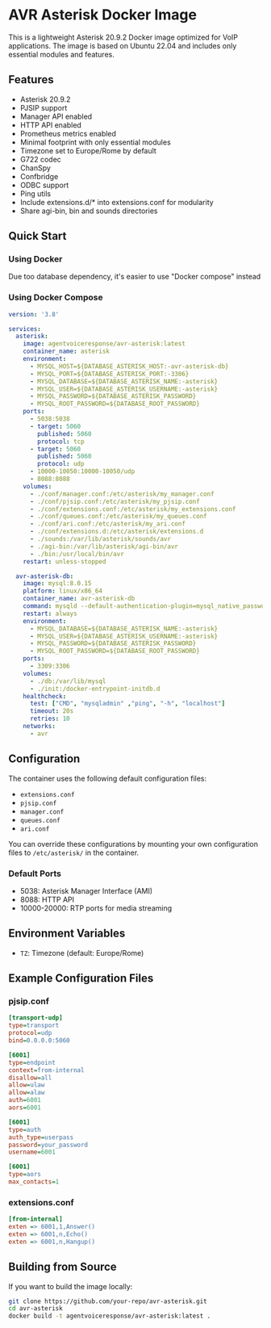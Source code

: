 # AVR Asterisk Docker Image

This is a lightweight Asterisk 20.9.2 Docker image optimized for VoIP applications. The image is based on Ubuntu 22.04 and includes only essential modules and features.

## Features

- Asterisk 20.9.2
- PJSIP support
- Manager API enabled
- HTTP API enabled
- Prometheus metrics enabled
- Minimal footprint with only essential modules
- Timezone set to Europe/Rome by default
- G722 codec
- ChanSpy
- Confbridge
- ODBC support
- Ping utils
- Include extensions.d/* into extensions.conf for modularity
- Share agi-bin, bin and sounds directories

## Quick Start

### Using Docker

Due too database dependency, it's easier to use "Docker compose" instead

### Using Docker Compose

```yaml
version: '3.8'

services:
  asterisk:
    image: agentvoiceresponse/avr-asterisk:latest
    container_name: asterisk
    environment:
      - MYSQL_HOST=${DATABASE_ASTERISK_HOST:-avr-asterisk-db}
      - MYSQL_PORT=${DATABASE_ASTERISK_PORT:-3306}
      - MYSQL_DATABASE=${DATABASE_ASTERISK_NAME:-asterisk}
      - MYSQL_USER=${DATABASE_ASTERISK_USERNAME:-asterisk}
      - MYSQL_PASSWORD=${DATABASE_ASTERISK_PASSWORD}
      - MYSQL_ROOT_PASSWORD=${DATABASE_ROOT_PASSWORD}
    ports:
      - 5038:5038
      - target: 5060
        published: 5060
        protocol: tcp
      - target: 5060
        published: 5060
        protocol: udp
      - 10000-10050:10000-10050/udp
      - 8088:8088
    volumes:
      - ./conf/manager.conf:/etc/asterisk/my_manager.conf
      - ./conf/pjsip.conf:/etc/asterisk/my_pjsip.conf
      - ./conf/extensions.conf:/etc/asterisk/my_extensions.conf
      - ./conf/queues.conf:/etc/asterisk/my_queues.conf
      - ./conf/ari.conf:/etc/asterisk/my_ari.conf
      - ./conf/extensions.d:/etc/asterisk/extensions.d
      - ./sounds:/var/lib/asterisk/sounds/avr
      - ./agi-bin:/var/lib/asterisk/agi-bin/avr
      - ./bin:/usr/local/bin/avr
    restart: unless-stopped

  avr-asterisk-db:
    image: mysql:8.0.15
    platform: linux/x86_64
    container_name: avr-asterisk-db
    command: mysqld --default-authentication-plugin=mysql_native_password
    restart: always
    environment:
      - MYSQL_DATABASE=${DATABASE_ASTERISK_NAME:-asterisk}
      - MYSQL_USER=${DATABASE_ASTERISK_USERNAME:-asterisk}
      - MYSQL_PASSWORD=${DATABASE_ASTERISK_PASSWORD}
      - MYSQL_ROOT_PASSWORD=${DATABASE_ROOT_PASSWORD}
    ports:
      - 3309:3306
    volumes:
      - ./db:/var/lib/mysql
      - ./init:/docker-entrypoint-initdb.d
    healthcheck:
      test: ["CMD", "mysqladmin" ,"ping", "-h", "localhost"]
      timeout: 20s
      retries: 10
    networks:
      - avr

```

## Configuration

The container uses the following default configuration files:
- `extensions.conf`
- `pjsip.conf`
- `manager.conf`
- `queues.conf`
- `ari.conf`

You can override these configurations by mounting your own configuration files to `/etc/asterisk/` in the container.

### Default Ports

- 5038: Asterisk Manager Interface (AMI)
- 8088: HTTP API
- 10000-20000: RTP ports for media streaming

## Environment Variables

- `TZ`: Timezone (default: Europe/Rome)

## Example Configuration Files

### pjsip.conf
```ini
[transport-udp]
type=transport
protocol=udp
bind=0.0.0.0:5060

[6001]
type=endpoint
context=from-internal
disallow=all
allow=ulaw
allow=alaw
auth=6001
aors=6001

[6001]
type=auth
auth_type=userpass
password=your_password
username=6001

[6001]
type=aors
max_contacts=1
```

### extensions.conf
```ini
[from-internal]
exten => 6001,1,Answer()
exten => 6001,n,Echo()
exten => 6001,n,Hangup()
```

## Building from Source

If you want to build the image locally:

```bash
git clone https://github.com/your-repo/avr-asterisk.git
cd avr-asterisk
docker build -t agentvoiceresponse/avr-asterisk:latest .
```
